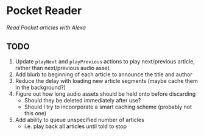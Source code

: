 # Pocket Reader

_Read Pocket articles with Alexa_

## TODO

1. Update `playNext` and `playPrevious` actions to play next/previous article, rather than next/previous audio asset.
1. Add blurb to beginning of each article to announce the title and author
1. Reduce the delay with loading new article segments (maybe cache them in the background?)
1. Figure out how long audio assets should be held onto before discarding
    - Should they be deleted immediately after use?
    - Should I try to incoorporate a smart caching scheme (probably not this one)
1. Add ability to queue unspecified number of articles
    - i.e. play back all articles until told to stop
